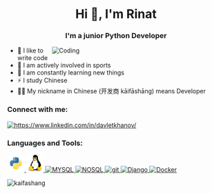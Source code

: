 <h1 align="center">Hi 👋, I'm Rinat</h1>
<h3 align="center">I'm a junior Python Developer</h3>
<img align="right" alt="Coding" width="400" src="https://camo.githubusercontent.com/5ddf73ad3a205111cf8c686f687fc216c2946a75005718c8da5b837ad9de78c9/68747470733a2f2f7468756d62732e6766796361742e636f6d2f4576696c4e657874446576696c666973682d736d616c6c2e676966">


- 🎉 I like to write code
- 💪 I am actively involved in sports
- 🥅 I am constantly learning new things
- ⚡ I study Chinese
- 🤹🏽 My nickname in Chinese (开发商  kāifāshāng) means Developer


<h3 align="left">Connect with me:</h3>
<p align="left">
<a href="https://www.linkedin.com/in/davletkhanov/" target="blank"><img align="center" src="https://raw.githubusercontent.com/rahuldkjain/github-profile-readme-generator/master/src/images/icons/Social/linked-in-alt.svg" alt="https://www.linkedin.com/in/davletkhanov/" height="30" width="40" /></a>
</p>

<h3 align="left">Languages and Tools:</h3>
<p align="left"> <a href="https://developer.python.com" target="_blank" rel="noreferrer"> <img src="https://raw.githubusercontent.com/github/explore/80688e429a7d4ef2fca1e82350fe8e3517d3494d/topics/python/python.png" alt="Python" width="40" height="40"/> </a> 
<a href="https://www.linux.org/" target="_blank" rel="noreferrer"> <img src="https://raw.githubusercontent.com/devicons/devicon/master/icons/linux/linux-original.svg" alt="linux" width="40" height="40"/> </a>
<a href="https://www.gnu.org/software/MYSQL/" target="_blank" rel="noreferrer"> <img src="https://user-images.githubusercontent.com/97108417/196116546-686da514-a80e-44cd-b7c5-a2c64f9486a2.png" alt="MYSQL" width="40" height="40"/> </a> 
<a href="https://www.gnu.org/software/NOSQL/" target="_blank" rel="noreferrer"> <img src="https://user-images.githubusercontent.com/97108417/196117384-2aa31637-a74a-469e-9e59-9ec6788704c7.jpg" alt="NOSQL" width="40" height="40"/> </a>
<a href="https://git-scm.com/" target="_blank" rel="noreferrer"> <img src="https://www.vectorlogo.zone/logos/git-scm/git-scm-icon.svg" alt="git" width="40" height="40"/> </a> 
<a href="https://www.w3.org/html/" target="_blank" rel="noreferrer"> <img src="https://user-images.githubusercontent.com/97108417/196118261-0992211a-8984-4b50-9e3e-f56927841f99.png" alt="Django" width="40" height="40"/> </a> 
<a href="https://developer.mozilla.org/en-US/docs/Web/VisualStudioCode" target="_blank" rel="noreferrer"> <img src="https://user-images.githubusercontent.com/97108417/196118642-676490ce-7e14-4c88-b001-f170024538c2.png" alt="Docker" width="40" height="40"/> </a> </p>


<p align="left"> <img src="https://komarev.com/ghpvc/?username=kaifashang&label=Profile%20views&color=209fee&style=plastic" alt="kaifashang" /> </p>
